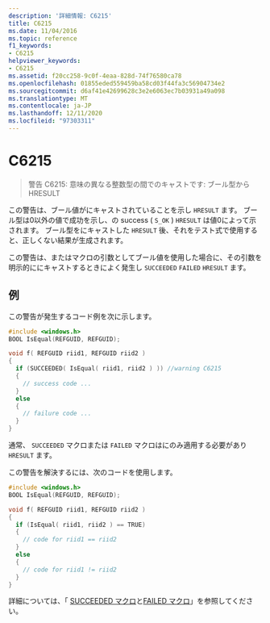 ```yaml
---
description: '詳細情報: C6215'
title: C6215
ms.date: 11/04/2016
ms.topic: reference
f1_keywords:
- C6215
helpviewer_keywords:
- C6215
ms.assetid: f20cc258-9c0f-4eaa-828d-74f76580ca78
ms.openlocfilehash: 01855eded559459ba58cd03f44fa3c56904734e2
ms.sourcegitcommit: d6af41e42699628c3e2e6063ec7b03931a49a098
ms.translationtype: MT
ms.contentlocale: ja-JP
ms.lasthandoff: 12/11/2020
ms.locfileid: "97303311"
---
```

# <a name="c6215"></a>C6215

> 警告 C6215: 意味の異なる整数型の間でのキャストです: ブール型から HRESULT

この警告は、ブール値がにキャストされていることを示し `HRESULT` ます。 ブール型は0以外の値で成功を示し、の success ( `S_OK` ) `HRESULT` は値0によって示されます。 ブール型をにキャストした `HRESULT` 後、それをテスト式で使用すると、正しくない結果が生成されます。

この警告は、またはマクロの引数としてブール値を使用した場合に、その引数を明示的ににキャストするときによく発生し `SUCCEEDED` `FAILED` `HRESULT` ます。

## <a name="example"></a>例

この警告が発生するコード例を次に示します。

```cpp
#include <windows.h>
BOOL IsEqual(REFGUID, REFGUID);

void f( REFGUID riid1, REFGUID riid2 )
{
  if (SUCCEEDED( IsEqual( riid1, riid2 ) )) //warning C6215
  {
    // success code ...
  }
  else
  {
    // failure code ...
  }
}
```

通常、 `SUCCEEDED` マクロまたは `FAILED` マクロはにのみ適用する必要があり `HRESULT` ます。

この警告を解決するには、次のコードを使用します。

```cpp
#include <windows.h>
BOOL IsEqual(REFGUID, REFGUID);

void f( REFGUID riid1, REFGUID riid2 )
{
  if (IsEqual( riid1, riid2 ) == TRUE)
  {
    // code for riid1 == riid2
  }
  else
  {
    // code for riid1 != riid2
  }
}
```

詳細については、「 [SUCCEEDED マクロ](/windows/win32/api/winerror/nf-winerror-succeeded)と[FAILED マクロ](/windows/win32/api/winerror/nf-winerror-failed)」を参照してください。
